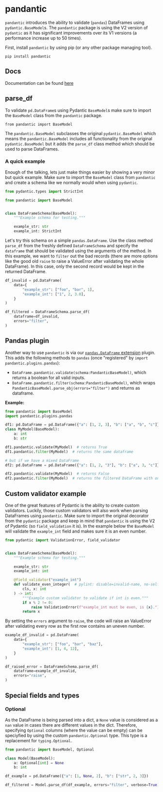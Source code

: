 # pandantic

`pandantic` introduces the ability to validate (`pandas`) DataFrames using `pydantic.BaseModel`s. The `pandantic` package is using the V2 version of `pydantic` as it has significant improvements over its V1 versions (a performance increase up to 50 times).

First, install `pandantic` by using pip (or any other package managing tool).

```pip install pandantic```

## Docs

Documentation can be found [here](https://pandantic-rtd.readthedocs.io/en/latest/)

## parse_df

To validate `pd.DataFrame`s using Pydantic `BaseModel`s make sure to import the `BaseModel` class from the `pandantic` package.

```from pandantic import BaseModel```

The `pandantic.BaseModel` subclasses the original `pydantic.BaseModel` which means the `pandantic.BaseModel` includes all functionality from the original `pydantic.BaseModel` but it adds the `parse_df` class method which should be used to parse DataFrames.

### A quick example

Enough of the talking, lets just make things easier by showing a very minor but quick example. Make sure to import the `BaseModel` class from `pandantic` and create a schema like we normally would when using `pydantic`.

```python
from pydantic.types import StrictInt

from pandantic import BaseModel


class DataFrameSchema(BaseModel):
    """Example schema for testing."""

    example_str: str
    example_int: StrictInt
```

Let's try this schema on a simple `pandas.DataFrame`. Use the class method `parse_df` from the freshly defined `DataFrameSchema` and specify the `dataframe` that should be validated using the arguments of the method. In this example, we want to `filter` out the bad records (there are more options like the good old `raise` to raise a ValueError after validating the whole DataFrame). In this case, only the second record would be kept in the returned DataFrame.

```python
df_invalid = pd.DataFrame(
    data={
        "example_str": ["foo", "bar", 1],
        "example_int": ["1", 2, 3.0],
    }
)

df_filtered = DataFrameSchema.parse_df(
    dataframe=df_invalid,
    errors="filter",
)
```

## Pandas plugin

Another way to use `pandantic` is via our [`pandas.DataFrame` extension](https://pandas.pydata.org/docs/development/extending.html) plugin. This adds the following methods to `pandas` (once "registered" by `import pandantic.plugins.pandas`):
* `DataFrame.pandantic.validate(schema:PandanticBaseModel)`, which returns a boolean for all valid inputs.
* `DataFrame.pandantic.filter(schema:PandanticBaseModel)`, which wraps `PandanticBaseModel.parse_obj(errors="filter")` and returns as dataframe.

**Example:**
```python
from pandantic import BaseModel
import pandantic.plugins.pandas

df1: pd.DataFrame = pd.DataFrame({"a": [1, 2, 3], "b": ["a", "b", "c"]})
class MyModel(BaseModel):
    a: int
    b: str

df1.pandantic.validate(MyModel)  # returns True
df1.pandantic.filter(MyModel)  # returns the same dataframe

# but if we have a mixed DataFrame
df2: pd.DataFrame = pd.DataFrame({"a": [1, 2, "3"], "b": ["a", 3, "c"]})

df2.pandantic.validate(MyModel)  # returns False
df2.pandantic.filter(MyModel)  # returns the filtered DataFrame with only the first row
```

## Custom validator example

One of the great features of Pydantic is the ability to create custom validators. Luckily, those custom validators will also work when parsing DataFrames using `pandantic`. Make sure to import the original decorator from the `pydantic` package and keep in mind that `pandantic` is using the V2 of Pydantic (so `field_validation` it is). In the example below the `BaseModel` will validate the `example_int` field and makes sure it is an even number.

```python
from pydantic import ValidationError, field_validator


class DataFrameSchema(BaseModel):
    """Example schema for testing."""

    example_str: str
    example_int: int

    @field_validator("example_int")
    def validate_even_integer(  # pylint: disable=invalid-name, no-self-argument
        cls, x: int
    ) -> int:
        """Example custom validator to validate if int is even."""
        if x % 2 != 0:
            raise ValidationError(f"example_int must be even, is {x}.")
        return x
```

By setting the `errors` argument to `raise`, the code will raise an ValueError after validating every row as the first row contains an uneven number.

```python
example_df_invalid = pd.DataFrame(
    data={
        "example_str": ["foo", "bar", "baz"],
        "example_int": [1, 4, 12],
    }
)

df_raised_error = DataFrameSchema.parse_df(
    dataframe=example_df_invalid,
    errors="raise",
)
```

## Special fields and types
### Optional
As the DataFrame is being parsed into a dict, a `None` value is considered as a `nan` value in cases there are different values in the dict. Therefore, specifying `Optional` columns (where the value can be empty) can be speciyfied by using the custom `pandantic.Optional` type. This type is a replacement for `typing.Optional`.

```python
from pandantic import BaseModel, Optional

class Model(BaseModel):
    a: Optional[int] = None
    b: int

df_example = pd.DataFrame({"a": [1, None, 2], "b": ["str", 2, 3]})

df_filtered = Model.parse_df(df_example, errors="filter", verbose=True)
```
